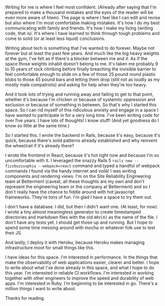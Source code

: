 Writing for me is where I feel most confident. (Already after saying that I'm prepared to make a thousand mistakes and the eyes of the reader will be even more aware of htem). The page is where I feel like I can edit and revise but also where I'm most comfortable making mistakes. It's how I do my best communicating with family and friends. It's how I make my living (writing code, that is). It's where I have learned to think through tough problems and come to solid (or at least less liquid) conclusions.

Writing about tech is something that I've wanted to do forever. Maybe not forever but at least the past few years. And much like the big heavy weights at the gym, I've felt as if there's a blocker between me and _it_. As if the space those weights inhabit doesn't belong to me. It's taken me probably 9 to 10 years of rock climbing before finally breaching the invisible barrier to feel comfortable enough to slide on a few of those 25 pound round plastic blobs to those 45 pound bars and letting them drop (still not as loudly as my mostly male compatriots) and asking for help when they're too heavy.

And it took lots of trying and running away and failing to get to that point, whether it's because I'm chicken or because of systemtic oppression and exclusion or because of something in between. So that's why I started this space. So I can rid myself of this ridiculous anxiety and engage in a space I have wanted to participate in for a very long time. I've been writing code for over five years. I have lots of thoughts! I know stuff! (And yet goodness do I know so little at the same time.)

So I started this. I wrote the backend in Rails, because it's easy, because it's quick, because there's solid patterns already established and why reinvent the wheel/rail if it's already there?

I wrote the frontend in React, because it's hot right now and because I'm so uncomfortable with it. I leveraged the snazzy Rails 5
  `rails new --fizzbuzzsophia --webpack=react`
command and typed a handful of webpack commands I found via the handy internet and voilà! I was writing components and rendering views. I'm on the Site Reliability Engineering team at Betterment (caveat, all these thoughts are my own and don't represent the engineering team or the company at Betterment) and so I don't really have the chance to fiddle around with hot javascript frameworks. They're tons of fun. I'm glad I have a space to try them out.

I don't have a database. I did, but then I didn't want one. (At least, for now). I wrote a tiny almost meaningless generator to create timestamped directories and markdown files with the old `ARV[0]` as the name of the file. I don't have any tests yet. I should get those up and running. But I hope to spend some time messing around with mocha or whatever folk use to test their JS.

And lastly, I deploy it with Heroku, because Heroku makes managing infrastructure moot for small things like this.

I have ideas for this space. I'm interested in performance. In the things that make the observability of web applications easier, clearer and better. I hope to write about what I've done already in this space, and what I hope to do this year. I'm interested in reliable CI workflows. I'm interested in working together with other engineers to improve the speed and durability of web apps. I'm interested in Ruby. I'm beginning to be interested in go. There's a million things I want to write about.

Thanks for reading.
